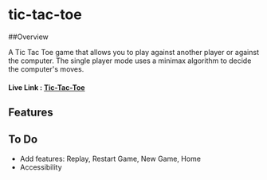 # tic-tac-toe

##Overview

A Tic Tac Toe game that allows you to play against another player or against the computer. The single player mode uses a minimax algorithm to decide the computer's moves.

#### Live Link : [Tic-Tac-Toe](https://tic-tac-toe-oh-no.netlify.app/)

## Features

## To Do

- Add features: Replay, Restart Game, New Game, Home
- Accessibility